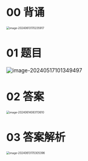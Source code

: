# 00 背诵

<img src="https://cvp.oss-cn-shanghai.aliyuncs.com/picgo/202406131702625.png" alt="image-20240613170235917" style="zoom:50%;" />



# 01 题目

![image-20240517101349497](https://cvp.oss-cn-shanghai.aliyuncs.com/picgo/202405171013574.png)

# 02 答案

<img src="https://cvp.oss-cn-shanghai.aliyuncs.com/picgo/202406140831734.png" alt="image-20240614083113610" style="zoom:50%;" />



# 03 答案解析

<img src="https://cvp.oss-cn-shanghai.aliyuncs.com/picgo/202406131703949.png" alt="image-20240613170305396" style="zoom:50%;" />